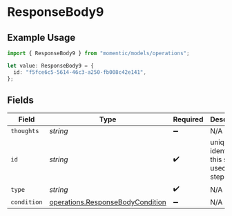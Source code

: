 # ResponseBody9

## Example Usage

```typescript
import { ResponseBody9 } from "momentic/models/operations";

let value: ResponseBody9 = {
  id: "f5fce6c5-5614-46c3-a250-fb008c42e141",
};
```

## Fields

| Field                                                                                | Type                                                                                 | Required                                                                             | Description                                                                          |
| ------------------------------------------------------------------------------------ | ------------------------------------------------------------------------------------ | ------------------------------------------------------------------------------------ | ------------------------------------------------------------------------------------ |
| `thoughts`                                                                           | *string*                                                                             | :heavy_minus_sign:                                                                   | N/A                                                                                  |
| `id`                                                                                 | *string*                                                                             | :heavy_check_mark:                                                                   | unique identifier to this step, used for step cache                                  |
| `type`                                                                               | *string*                                                                             | :heavy_check_mark:                                                                   | N/A                                                                                  |
| `condition`                                                                          | [operations.ResponseBodyCondition](../../models/operations/responsebodycondition.md) | :heavy_minus_sign:                                                                   | N/A                                                                                  |